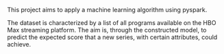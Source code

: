This project aims to apply a machine learning algorithm using pyspark.

The dataset is characterized by a list of all programs available on the HBO Max streaming platform. The aim is, through the constructed model, to predict the expected score that a new series, with certain attributes, could achieve.
